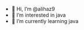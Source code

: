 - 👋 Hi, I’m @alihaz9
- 👀 I’m interested in java
- 🌱 I’m currently learning java

<!---
alihaz9/alihaz9 is a ✨ special ✨ repository because its `README.md` (this file) appears on your GitHub profile.
You can click the Preview link to take a look at your changes.
--->
